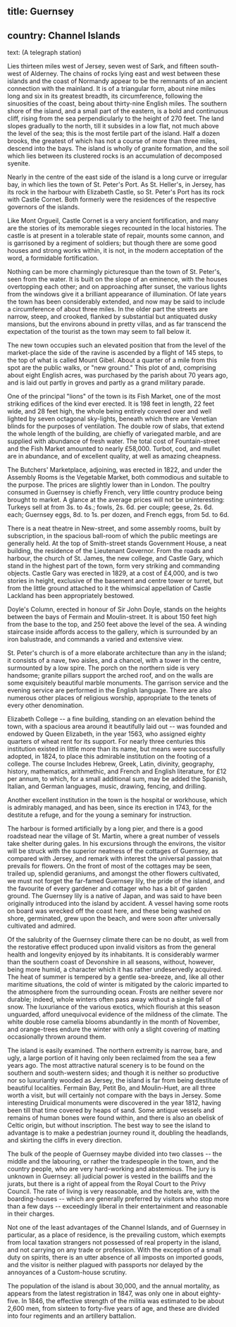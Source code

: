 ﻿title: Guernsey
----
country: Channel Islands
----
text: (A telegraph station)

Lies thirteen miles west of Jersey, seven west of Sark, and fifteen south-west of Alderney. The chains of rocks lying east and west between these islands and the coast of Normandy appear to be the remnants of an ancient connection with the mainland. It is of a triangular form, about nine miles long and six in its greatest breadth, its circumference, following the sinuosities of the coast, being about thirty-nine English miles. The southern shore of the island, and a small part of the eastern, is a bold and continuous cliff, rising from the sea perpendicularly to the height of 270 feet. The land slopes gradually to the north, till it subsides in a low flat, not much above the level of the sea; this is the most fertile part of the island. Half a dozen brooks, the greatest of which has not a course of more than three miles, descend into the bays. The island is wholly of granite formation, and the soil which lies between its clustered rocks is an accumulation of decomposed syenite.

Nearly in the centre of the east side of the island is a long curve or irregular bay, in which lies the town of St. Peter's Port. As St. Heller's, in Jersey, has its rock in the harbour with Elizabeth Castle, so St. Peter's Port has its rock with Castle Cornet. Both formerly were the residences of the respective governors of the islands.

Like Mont Orgueil, Castle Cornet is a very ancient fortification, and many are the stories of its memorable sieges recounted in the local histories. The castle is at present in a tolerable state of repair, mounts some cannon, and is garrisoned by a regiment of soldiers; but though there are some good houses and strong works within, it is not, in the modern acceptation of the word, a formidable fortification.

Nothing can be more charmingly picturesque than the town of St. Peter's, seen from the water. It is built on the slope of an eminence, with the houses overtopping each other; and on approaching after sunset, the various lights from the windows give it a brilliant appearance of illumination. Of late years the town has been considerably extended, and now may be said to include a circumference of about three miles. In the older part the streets are narrow, steep, and crooked, flanked by substantial but antiquated dusky mansions, but the environs abound in pretty villas, and as far transcend the expectation of the tourist as the town may seem to fall below it.

The new town occupies such an elevated position that from the level of the market-place the side of the ravine is ascended by a flight of 145 steps, to the top of what is called Mount Gibel. About a quarter of a mile from this spot are the public walks, or "new ground." This plot of and, comprising about eight English acres, was purchased by the parish about 70 years ago, and is laid out partly in groves and partly as a grand military parade.

One of the principal "lions" of the town is its Fish Market, one of the most striking edifices of the kind ever erected. It is 198 feet in length, 22 feet wide, and 28 feet high, the whole being entirely covered over and well lighted by seven octagonal sky-lights, beneath which there are Venetian blinds for the purposes of ventilation. The double row of slabs, that extend the whole length of the building, are chiefly of variegated marble, and are supplied with abundance of fresh water. The total cost of Fountain-street and the Fish Market amounted to nearly £58,000. Turbot, cod, and mullet are in abundance, and of excellent quality, at well as amazing cheapness.

The Butchers' Marketplace, adjoining, was erected in 1822, and under the Assembly Rooms is the Vegetable Market, both commodious and suitable to the purpose. The prices are slightly lower than in London. The poultry consumed in Guernsey is chiefly French, very little country produce being brought to market. A glance at the average prices will not be uninteresting: Turkeys sell at from 3s. to 4s.; fowls, 2s. 6d. per couple; geese, 2s. 6d. each; Guernsey eggs, 8d. to 1s. per dozen, and French eggs, from 5d. to 6d.

There is a neat theatre in New-street, and some assembly rooms, built by subscription, in the spacious ball-room of which the public meetings are generally held. At the top of Smith-street stands Government House, a neat building, the residence of the Lieutenant Governor. From the roads and harbour, the church of St. James, the new college, and Castle Gary, which stand in the highest part of the town, form very striking and commanding objects. Castle Gary was erected in 1829, at a cost of £4,000, and is two stories in height, exclusive of the basement and centre tower or turret, but from the little ground attached to it the whimsical appellation of Castle Lackland has been appropriately bestowed.

Doyle's Column, erected in honour of Sir John Doyle, stands on the heights between the bays of Fermain and Moulin-street. It is about 150 feet high from the base to the top, and 250 feet above the level of the sea. A winding staircase inside affords access to the gallery, which is surrounded by an iron balustrade, and commands a varied and extensive view.

St. Peter's church is of a more elaborate architecture than any in the island; it consists of a nave, two aisles, and a chancel, with a tower in the centre, surmounted by a low spire. The porch on the northern side is very handsome; granite pillars support the arched roof, and on the walls are some exquisitely beautiful marble monuments. The garrison service and the evening service are performed in the English language. There are also numerous other places of religious worship, appropriate to the tenets of every other denomination.

Elizabeth College -- a fine building, standing on an elevation behind the town, with a spacious area around it beautifully laid out -- was founded and endowed by Queen Elizabeth, in the year 1563, who assigned eighty quarters of wheat rent for its support. For nearly three centuries this institution existed in little more than its name, but means were successfully adopted, in 1824, to place this admirable institution on the footing of a college. The course Includes Hebrew, Greek, Latin, divinity, geography, history, mathematics, arithmethic, and French and English literature, for £12 per annum, to which, for a small additional sum, may be added the Spanish, Italian, and German languages, music, drawing, fencing, and drilling. 

Another excellent institution in the town is the hospital or workhouse, which is admirably managed, and has been, since its erection in 1743, for the destitute a refuge, and for the young a seminary for instruction.

The harbour is formed artificially by a long pier, and there is a good roadstead near the village of St. Martin, where a great number of vessels take shelter during gales. In his excursions through the environs, the visitor will be struck with the superior neatness of the cottages of Guernsey, as compared with Jersey, and remark with interest the universal passion that prevails for flowers. On the front of most of the cottages may be seen, trailed up, splendid geraniums, and amongst the other flowers cultivated, we must not forget the far-famed Guernsey lily, the pride of the island, and the favourite of every gardener and cottager who has a bit of garden ground. The Guernsey lily is a native of Japan, and was said to have been originally introduced into the island by accident. A vessel having some roots on board was wrecked off the coast here, and these being washed on shore, germinated, grew upon the beach, and were soon after universally cultivated and admired.

Of the salubrity of the Guernsey climate there can be no doubt, as well from the restorative effect produced upon invalid visitors as from the general health and longevity enjoyed by its inhabitants. It is considerably warmer than the southern coast of Devonshire in all seasons, without, however, being more humid, a character which it has rather undeservedly acquired. The heat of summer is tempered by a gentle sea-breeze, and, like all other maritime situations, the cold of winter is mitigated by the caloric imparted to the atmosphere from the surrounding ocean. Frosts are neither severe nor durable; indeed, whole winters often pass away without a single fall of snow. The luxuriance of the various exotics, which flourish at this season unguarded, afford unequivocal evidence of the mildness of the climate. The white double rose camelia blooms abundantly in the month of November, and orange-trees endure the winter with only a slight covering of matting occasionally thrown around them.

The island is easily examined. The northern extremity is narrow, bare, and ugly, a large portion of it having only been reclaimed from the sea a few years ago. The most attractive natural scenery is to be found on the southern and south-western sides; and though it is neither so productive nor so luxuriantly wooded as Jersey, the island is far from being destitute of beautiful localities. Fermain Bay, Petit Bo, and Moulin-Huet, are all three worth a visit, but will certainly not compare with the bays in Jersey. Some interesting Druidical monuments were discovered in the year 1812, having been till that time covered by heaps of sand. Some antique vessels and remains of human bones were found within, and there is also an obelisk of Celtic origin, but without inscription. The best way to see the island to advantage is to make a pedestrian journey round it, doubling the headlands, and skirting the cliffs in every direction.

The bulk of the people of Guernsey maybe divided into two classes -- the middle and the labouring, or rather the tradespeople in the town, and the country people, who are very hard-working and abstemious. The jury is unknown in Guernsey: all judicial power is vested in the bailiffs and the jurats, but there is a right of appeal from the Royal Court to the Privy Council. The rate of living is very reasonable, and the hotels are, with the boarding-houses -- which are generally preferred by visitors who stop more than a few days -- exceedingly liberal in their entertainment and reasonable in their charges.

Not one of the least advantages of the Channel Islands, and of Guernsey in particular, as a place of residence, is the prevailing custom, which exempts from local taxation strangers not possessed of real property in the island, and not carrying on any trade or profession. With the exception of a small duty on spirits, there is an utter absence of all imposts on imported goods, and the visitor is neither plagued with passports nor delayed by the annoyances of a Custom-house scrutiny.

The population of the island is about 30,000, and the annual mortality, as appears from the latest registration in 1847, was only one in about eighty-five. In 1846, the effective strength of the militia was estimated to be about 2,600 men, from sixteen to forty-five years of age, and these are divided into four regiments and an artillery battalion.